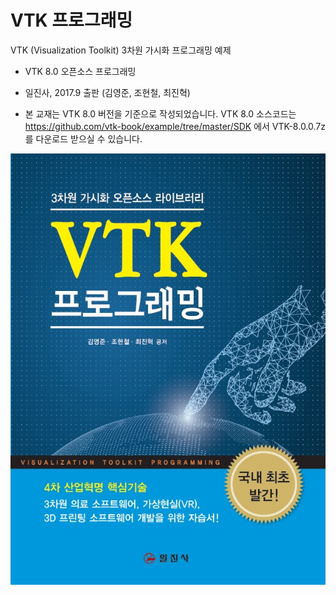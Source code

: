 # VTK 프로그래밍
VTK (Visualization Toolkit) 3차원 가시화 프로그래밍 예제

- VTK 8.0 오픈소스 프로그래밍

- 일진사, 2017.9 출판 (김영준, 조현철, 최진혁)

* 본 교재는 VTK 8.0 버전을 기준으로 작성되었습니다. 
VTK 8.0 소스코드는 https://github.com/vtk-book/example/tree/master/SDK 에서 VTK-8.0.0.7z를 다운로드 받으실 수 있습니다.

![Alt text](/vtk_book.jpg "VTK 프로그래밍 (일진사)")
